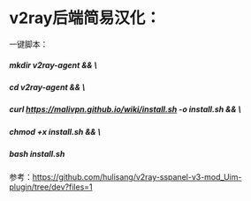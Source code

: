 # v2ray后端简易汉化：

一键脚本：

##### mkdir v2ray-agent  &&  \
##### cd v2ray-agent && \
##### curl https://malivpn.github.io/wiki/install.sh -o install.sh && \
##### chmod +x install.sh && \
##### bash install.sh


参考：https://github.com/hulisang/v2ray-sspanel-v3-mod_Uim-plugin/tree/dev?files=1
